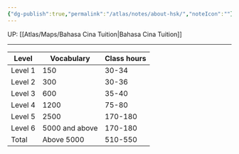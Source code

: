 ```yaml
---
{"dg-publish":true,"permalink":"/atlas/notes/about-hsk/","noteIcon":""}
---
```


UP: [[Atlas/Maps/Bahasa Cina Tuition\|Bahasa Cina Tuition]]

---

| Level   | Vocabulary     | Class hours |
| ------- | -------------- | ----------- |
| Level 1 | 150            | 30-34       |
| Level 2 | 300            | 30-36       |
| Level 3 | 600            | 35-40       |
| Level 4 | 1200           | 75-80       |
| Level 5 | 2500           | 170-180     |
| Level 6 | 5000 and above | 170-180     |
| Total   | Above 5000     | 510-550     |
